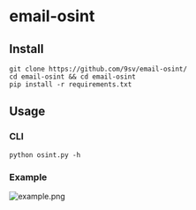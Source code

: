 # email-osint

## Install

```
git clone https://github.com/9sv/email-osint/
cd email-osint && cd email-osint
pip install -r requirements.txt
```

## Usage

### CLI

```
python osint.py -h
```

### Example

![example.png](https://camo.githubusercontent.com/5185c647b160e21dc75d219188068f05977d6da39d4da41182321ada405e5c24/68747470733a2f2f63646e2e75706c6f61642e73797374656d732f75706c6f6164732f37394c52373650382e706e67)
